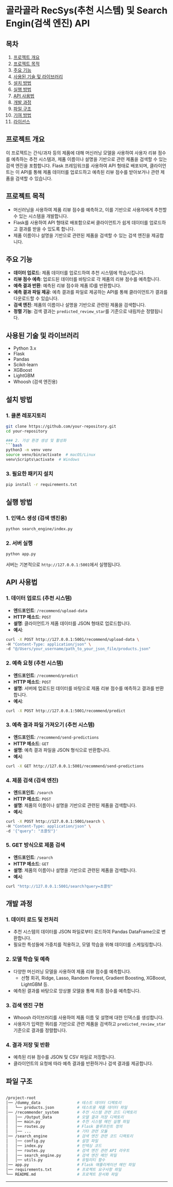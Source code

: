 # 골라골라 RecSys(추천 시스템) 및 Search Engin(검색 엔진) API

## 목차
1. [프로젝트 개요](#프로젝트-개요)
2. [프로젝트 목적](#프로젝트-목적)
3. [주요 기능](#주요-기능)
4. [사용된 기술 및 라이브러리](#사용된-기술-및-라이브러리)
5. [설치 방법](#설치-방법)
6. [실행 방법](#실행-방법)
7. [API 사용법](#API-사용법)
8. [개발 과정](#개발-과정)
9. [파일 구조](#파일-구조)
10. [기여 방법](#기여-방법)
11. [라이선스](#라이선스)

## 프로젝트 개요
이 프로젝트는 간식/과자 등의 제품에 대해 머신러닝 모델을 사용하여 사용자 리뷰 점수를 예측하는 추천 시스템과, 제품 이름이나 설명을 기반으로 관련 제품을 검색할 수 있는 검색 엔진을 포함합니다. Flask 프레임워크를 사용하여 API 형태로 배포되며, 클라이언트는 이 API를 통해 제품 데이터를 업로드하고 예측된 리뷰 점수를 받아보거나 관련 제품을 검색할 수 있습니다.

## 프로젝트 목적
- 머신러닝을 사용하여 제품 리뷰 점수를 예측하고, 이를 기반으로 사용자에게 추천할 수 있는 시스템을 개발합니다.
- Flask를 사용하여 API 형태로 배포함으로써 클라이언트가 쉽게 데이터를 업로드하고 결과를 받을 수 있도록 합니다.
- 제품 이름이나 설명을 기반으로 관련된 제품을 검색할 수 있는 검색 엔진을 제공합니다.

## 주요 기능
- **데이터 업로드**: 제품 데이터를 업로드하여 추천 시스템에 학습시킵니다.
- **리뷰 점수 예측**: 업로드된 데이터를 바탕으로 각 제품의 리뷰 점수를 예측합니다.
- **예측 결과 반환**: 예측된 리뷰 점수와 제품 ID를 반환합니다.
- **예측 결과 파일 제공**: 예측 결과를 파일로 제공하는 API를 통해 클라이언트가 결과를 다운로드할 수 있습니다.
- **검색 엔진**: 제품의 이름이나 설명을 기반으로 관련된 제품을 검색합니다.
- **정렬 기능**: 검색 결과는 `predicted_review_star`를 기준으로 내림차순 정렬됩니다.

## 사용된 기술 및 라이브러리
- Python 3.x
- Flask
- Pandas
- Scikit-learn
- XGBoost
- LightGBM
- Whoosh (검색 엔진용)

## 설치 방법

### 1. 클론 레포지토리
```bash
git clone https://github.com/your-repository.git
cd your-repository

### 2. 가상 환경 생성 및 활성화
```bash
python3 -m venv venv
source venv/bin/activate  # macOS/Linux
venv\Scripts\activate  # Windows
```

### 3. 필요한 패키지 설치
```bash
pip install -r requirements.txt
```

## 실행 방법

### 1. 인덱스 생성 (검색 엔진용)
```bash
python search_engine/index.py
```

### 2. 서버 실행
```bash
python app.py
```

서버는 기본적으로 `http://127.0.0.1:5001`에서 실행됩니다.

## API 사용법

### 1. 데이터 업로드 (추천 시스템)
- **엔드포인트**: `/recommend/upload-data`
- **HTTP 메소드**: `POST`
- **설명**: 클라이언트가 제품 데이터를 JSON 형태로 업로드합니다.
- **예시**:
```bash
curl -X POST http://127.0.0.1:5001/recommend/upload-data \
-H "Content-Type: application/json" \
-d "@/Users/your_username/path_to_your_json_file/products.json"
```

### 2. 예측 요청 (추천 시스템)
- **엔드포인트**: `/recommend/predict`
- **HTTP 메소드**: `POST`
- **설명**: 서버에 업로드된 데이터를 바탕으로 제품 리뷰 점수를 예측하고 결과를 반환합니다.
- **예시**:
```bash
curl -X POST http://127.0.0.1:5001/recommend/predict
```

### 3. 예측 결과 파일 가져오기 (추천 시스템)
- **엔드포인트**: `/recommend/send-predictions`
- **HTTP 메소드**: `GET`
- **설명**: 예측 결과 파일을 JSON 형식으로 반환합니다.
- **예시**:
```bash
curl -X GET http://127.0.0.1:5001/recommend/send-predictions
```

### 4. 제품 검색 (검색 엔진)
- **엔드포인트**: `/search`
- **HTTP 메소드**: `POST`
- **설명**: 제품의 이름이나 설명을 기반으로 관련된 제품을 검색합니다.
- **예시**:
```bash
curl -X POST http://127.0.0.1:5001/search \
-H "Content-Type: application/json" \
-d '{"query": "초콜릿"}'
```

### 5. GET 방식으로 제품 검색
- **엔드포인트**: `/search`
- **HTTP 메소드**: `GET`
- **설명**: 제품의 이름이나 설명을 기반으로 관련된 제품을 검색합니다.
- **예시**:
```bash
curl "http://127.0.0.1:5001/search?query=초콜릿"
```

## 개발 과정

### 1. 데이터 로드 및 전처리
- 추천 시스템의 데이터를 JSON 파일로부터 로드하여 Pandas DataFrame으로 변환합니다.
- 필요한 특성들에 가중치를 적용하고, 모델 학습을 위해 데이터를 스케일링합니다.

### 2. 모델 학습 및 예측
- 다양한 머신러닝 모델을 사용하여 제품 리뷰 점수를 예측합니다.
  - 선형 회귀, Ridge, Lasso, Random Forest, Gradient Boosting, XGBoost, LightGBM 등.
- 예측된 결과를 바탕으로 앙상블 모델을 통해 최종 점수를 예측합니다.

### 3. 검색 엔진 구현
- Whoosh 라이브러리를 사용하여 제품 이름 및 설명에 대한 인덱스를 생성합니다.
- 사용자가 입력한 쿼리를 기반으로 관련 제품을 검색하고 `predicted_review_star` 기준으로 결과를 정렬합니다.

### 4. 결과 저장 및 반환
- 예측된 리뷰 점수를 JSON 및 CSV 파일로 저장합니다.
- 클라이언트의 요청에 따라 예측 결과를 반환하거나 검색 결과를 제공합니다.

## 파일 구조
```bash

/project-root
│── /dummy_data                # 테스트 데이터 디렉토리
│   └── products.json          # 테스트용 제품 데이터 파일
│── /recommender_system        # 추천 시스템 관련 코드 디렉토리
│   │── /Output_Data           # 모델 결과 저장 디렉토리
│   │── main.py                # 추천 시스템 메인 실행 파일
│   │── routes.py              # Flask 블루프린트 정의
│   │── ...                    # 기타 관련 모듈
│── /search_engine             # 검색 엔진 관련 코드 디렉토리
│   │── config.py              # 설정 파일
│   │── index.py               # 인덱싱 코드
│   │── routes.py              # 검색 엔진 관련 API 라우트
│   │── search_engine.py       # 검색 엔진 메인 파일
│   │── utils.py               # 유틸리티 함수
│── app.py                     # Flask 애플리케이션 메인 파일
│── requirements.txt           # 프로젝트 요구사항 파일
└── README.md                  # 프로젝트 문서화 파일
```
---
